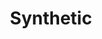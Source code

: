 ---
ee_id: '4154'
site: '1'
type: '5'
title: Synthetic
url: synthetic
year: '2009'
venue: Whitney Museum of American Art
state_country: New York
pitch: ​Group show, .... got to show next to a sick Kenny Sharf (yES!!!) ;-) Also,
  Super Mario Clouds always gets shown differently, but this was the best "multi-screen"
  version of it I ever pulled off.&nbsp;
ps:
imgs: whitney-ny-2009-01-full-database-whitney.jpg
things: "[7] [supermarioclouds] 2002-001 Super Mario Clouds"
layout: shows
---